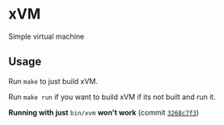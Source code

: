 # xVM
Simple virtual machine

## Usage
Run ```make``` to just build xVM.

Run ```make run``` if you want to build xVM if its not built and run it.

**Running with just** ```bin/xvm``` **won't work** (commit [```3268c7f3```](https://github.com/no0ne228/xVM/commit/3268c7f3))